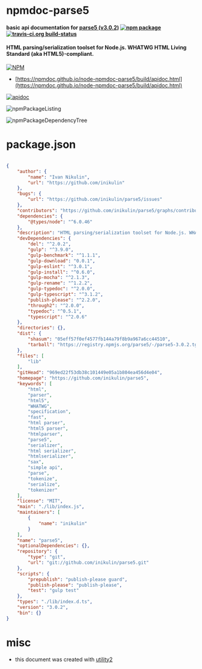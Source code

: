 # npmdoc-parse5

#### basic api documentation for  [parse5 (v3.0.2)](https://github.com/inikulin/parse5)  [![npm package](https://img.shields.io/npm/v/npmdoc-parse5.svg?style=flat-square)](https://www.npmjs.org/package/npmdoc-parse5) [![travis-ci.org build-status](https://api.travis-ci.org/npmdoc/node-npmdoc-parse5.svg)](https://travis-ci.org/npmdoc/node-npmdoc-parse5)

#### HTML parsing/serialization toolset for Node.js. WHATWG HTML Living Standard (aka HTML5)-compliant.

[![NPM](https://nodei.co/npm/parse5.png?downloads=true&downloadRank=true&stars=true)](https://www.npmjs.com/package/parse5)

- [https://npmdoc.github.io/node-npmdoc-parse5/build/apidoc.html](https://npmdoc.github.io/node-npmdoc-parse5/build/apidoc.html)

[![apidoc](https://npmdoc.github.io/node-npmdoc-parse5/build/screenCapture.buildCi.browser.%252Ftmp%252Fbuild%252Fapidoc.html.png)](https://npmdoc.github.io/node-npmdoc-parse5/build/apidoc.html)

![npmPackageListing](https://npmdoc.github.io/node-npmdoc-parse5/build/screenCapture.npmPackageListing.svg)

![npmPackageDependencyTree](https://npmdoc.github.io/node-npmdoc-parse5/build/screenCapture.npmPackageDependencyTree.svg)



# package.json

```json

{
    "author": {
        "name": "Ivan Nikulin",
        "url": "https://github.com/inikulin"
    },
    "bugs": {
        "url": "https://github.com/inikulin/parse5/issues"
    },
    "contributors": "https://github.com/inikulin/parse5/graphs/contributors",
    "dependencies": {
        "@types/node": "^6.0.46"
    },
    "description": "HTML parsing/serialization toolset for Node.js. WHATWG HTML Living Standard (aka HTML5)-compliant.",
    "devDependencies": {
        "del": "^2.0.2",
        "gulp": "^3.9.0",
        "gulp-benchmark": "^1.1.1",
        "gulp-download": "0.0.1",
        "gulp-eslint": "^3.0.1",
        "gulp-install": "^0.6.0",
        "gulp-mocha": "^2.1.3",
        "gulp-rename": "^1.2.2",
        "gulp-typedoc": "^2.0.0",
        "gulp-typescript": "^3.1.2",
        "publish-please": "^2.2.0",
        "through2": "^2.0.0",
        "typedoc": "^0.5.1",
        "typescript": "^2.0.6"
    },
    "directories": {},
    "dist": {
        "shasum": "05eff57f0ef4577fb144a79f8b9a967a6cc44510",
        "tarball": "https://registry.npmjs.org/parse5/-/parse5-3.0.2.tgz"
    },
    "files": [
        "lib"
    ],
    "gitHead": "969ed22f53db38c101449e05a1b804ea456d4e04",
    "homepage": "https://github.com/inikulin/parse5",
    "keywords": [
        "html",
        "parser",
        "html5",
        "WHATWG",
        "specification",
        "fast",
        "html parser",
        "html5 parser",
        "htmlparser",
        "parse5",
        "serializer",
        "html serializer",
        "htmlserializer",
        "sax",
        "simple api",
        "parse",
        "tokenize",
        "serialize",
        "tokenizer"
    ],
    "license": "MIT",
    "main": "./lib/index.js",
    "maintainers": [
        {
            "name": "inikulin"
        }
    ],
    "name": "parse5",
    "optionalDependencies": {},
    "repository": {
        "type": "git",
        "url": "git://github.com/inikulin/parse5.git"
    },
    "scripts": {
        "prepublish": "publish-please guard",
        "publish-please": "publish-please",
        "test": "gulp test"
    },
    "types": "./lib/index.d.ts",
    "version": "3.0.2",
    "bin": {}
}
```



# misc
- this document was created with [utility2](https://github.com/kaizhu256/node-utility2)
